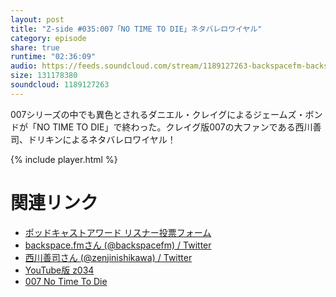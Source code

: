 ```yaml
---
layout: post
title: "Z-side #035:007「NO TIME TO DIE」ネタバレロワイヤル"
category: episode
share: true
runtime: "02:36:09"
audio: https://feeds.soundcloud.com/stream/1189127263-backspacefm-backspacefm-z035.mp3
size: 131178380
soundcloud: 1189127263
---
```


007シリーズの中でも異色とされるダニエル・クレイグによるジェームズ・ボンドが「NO TIME TO DIE」で終わった。クレイグ版007の大ファンである西川善司、ドリキンによるネタバレロワイヤル！


{% include player.html %}

# 関連リンク
* [ポッドキャストアワード リスナー投票フォーム](https://ssl.1242.com/aplform/form/aplform.php?fcode=jpa2021_listener)
* [backspace.fmさん (@backspacefm) / Twitter](https://twitter.com/backspacefm)
* [西川善司さん (@zenjinishikawa) / Twitter](https://twitter.com/zenjinishikawa)
* [YouTube版 z034](https://www.youtube.com/watch?v=bpKeWChGFNU)
* [007 No Time To Die](https://www.007.com/no-time-to-die-jp/)
